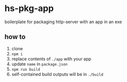 # hs-pkg-app

boilerplate for packaging http-server with an app in an exe

## how to

1. clone
1. `npm i`
1. replace contents of `./app` with your app
1. update `name` in `package.json`
1. `npm run build`
1. self-contained build outputs will be in `./build`
